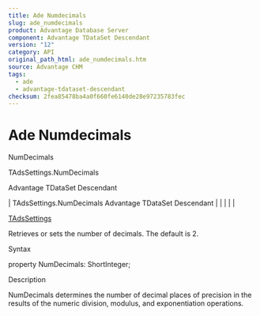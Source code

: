 ```yaml
---
title: Ade Numdecimals
slug: ade_numdecimals
product: Advantage Database Server
component: Advantage TDataSet Descendant
version: "12"
category: API
original_path_html: ade_numdecimals.htm
source: Advantage CHM
tags:
  - ade
  - advantage-tdataset-descendant
checksum: 2fea85478ba4a0f660fe6140de28e97235783fec
---
```


# Ade Numdecimals

NumDecimals

TAdsSettings.NumDecimals

Advantage TDataSet Descendant

| TAdsSettings.NumDecimals  Advantage TDataSet Descendant |  |  |  |  |

[TAdsSettings](ade_tadssettings_7.md)

Retrieves or sets the number of decimals. The default is 2.

Syntax

property NumDecimals: ShortInteger;

Description

NumDecimals determines the number of decimal places of precision in the results of the numeric division, modulus, and exponentiation operations.
